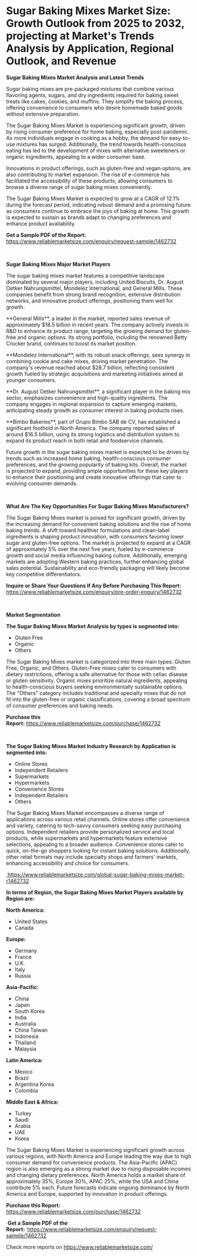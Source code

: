 <p><h1>Sugar Baking Mixes Market Size: Growth Outlook from 2025 to 2032, projecting at Market's Trends Analysis by Application, Regional Outlook, and Revenue</h1></p><p><strong>Sugar Baking Mixes Market Analysis and Latest Trends</strong></p>
<p><p>Sugar baking mixes are pre-packaged mixtures that combine various flavoring agents, sugars, and dry ingredients required for baking sweet treats like cakes, cookies, and muffins. They simplify the baking process, offering convenience to consumers who desire homemade baked goods without extensive preparation.</p><p>The Sugar Baking Mixes Market is experiencing significant growth, driven by rising consumer preference for home baking, especially post-pandemic. As more individuals engage in cooking as a hobby, the demand for easy-to-use mixtures has surged. Additionally, the trend towards health-conscious eating has led to the development of mixes with alternative sweeteners or organic ingredients, appealing to a wider consumer base.</p><p>Innovations in product offerings, such as gluten-free and vegan options, are also contributing to market expansion. The rise of e-commerce has facilitated the accessibility of these products, allowing consumers to browse a diverse range of sugar baking mixes conveniently.</p><p>The Sugar Baking Mixes Market is expected to grow at a CAGR of 12.1% during the forecast period, indicating robust demand and a promising future as consumers continue to embrace the joys of baking at home. This growth is expected to sustain as brands adapt to changing preferences and enhance product availability.</p></p>
<p><strong>Get a Sample PDF of the Report:&nbsp;</strong> <a href="https://www.reliablemarketsize.com/enquiry/request-sample/1462732?utm_campaign=2213&utm_medium=2&utm_source=Github&utm_content=ia&utm_term=15022025&utm_id=sugar-baking-mixes">https://www.reliablemarketsize.com/enquiry/request-sample/1462732</a></p>
<p>&nbsp;</p>
<p><strong>Sugar Baking Mixes Major Market Players</strong></p>
<p><p>The sugar baking mixes market features a competitive landscape dominated by several major players, including United Biscuits, Dr. August Oetker Nahrungsmittel, Mondelez International, and General Mills. These companies benefit from strong brand recognition, extensive distribution networks, and innovative product offerings, positioning them well for growth.</p><p>**General Mills**, a leader in the market, reported sales revenue of approximately $18.5 billion in recent years. The company actively invests in R&D to enhance its product range, targeting the growing demand for gluten-free and organic options. Its strong portfolio, including the renowned Betty Crocker brand, continues to boost its market position.</p><p>**Mondelez International**, with its robust snack offerings, sees synergy in combining cookie and cake mixes, driving market penetration. The company's revenue reached about $28.7 billion, reflecting consistent growth fueled by strategic acquisitions and marketing initiatives aimed at younger consumers.</p><p>**Dr. August Oetker Nahrungsmittel**, a significant player in the baking mix sector, emphasizes convenience and high-quality ingredients. The company engages in regional expansion to capture emerging markets, anticipating steady growth as consumer interest in baking products rises.</p><p>**Bimbo Bakeries**, part of Grupo Bimbo SAB de CV, has established a significant foothold in North America. The company reported sales of around $16.5 billion, using its strong logistics and distribution system to expand its product reach in both retail and foodservice channels.</p><p>Future growth in the sugar baking mixes market is expected to be driven by trends such as increased home baking, health-conscious consumer preferences, and the growing popularity of baking kits. Overall, the market is projected to expand, providing ample opportunities for these key players to enhance their positioning and create innovative offerings that cater to evolving consumer demands.</p></p>
<p>&nbsp;</p>
<p><strong>What Are The Key Opportunities For Sugar Baking Mixes Manufacturers?</strong></p>
<p><p>The Sugar Baking Mixes market is poised for significant growth, driven by the increasing demand for convenient baking solutions and the rise of home baking trends. A shift toward healthier formulations and clean-label ingredients is shaping product innovation, with consumers favoring lower sugar and gluten-free options. The market is projected to expand at a CAGR of approximately 5% over the next five years, fueled by e-commerce growth and social media influencing baking culture. Additionally, emerging markets are adopting Western baking practices, further enhancing global sales potential. Sustainability and eco-friendly packaging will likely become key competitive differentiators.</p></p>
<p><strong>Inquire or Share Your Questions If Any Before Purchasing This Report:</strong> <a href="https://www.reliablemarketsize.com/enquiry/pre-order-enquiry/1462732?utm_campaign=2213&utm_medium=2&utm_source=Github&utm_content=ia&utm_term=15022025&utm_id=sugar-baking-mixes">https://www.reliablemarketsize.com/enquiry/pre-order-enquiry/1462732</a></p>
<p>&nbsp;</p>
<p><strong>Market Segmentation</strong></p>
<p><strong>The Sugar Baking Mixes Market Analysis by types is segmented into:</strong></p>
<p><ul><li>Gluten Free</li><li>Organic</li><li>Others</li></ul></p>
<p><p>The Sugar Baking Mixes market is categorized into three main types: Gluten Free, Organic, and Others. Gluten-Free mixes cater to consumers with dietary restrictions, offering a safe alternative for those with celiac disease or gluten sensitivity. Organic mixes prioritize natural ingredients, appealing to health-conscious buyers seeking environmentally sustainable options. The "Others" category includes traditional and specialty mixes that do not fit into the gluten-free or organic classifications, covering a broad spectrum of consumer preferences and baking needs.</p></p>
<p><strong>Purchase this Report:&nbsp;</strong><a href="https://www.reliablemarketsize.com/purchase/1462732?utm_campaign=2213&utm_medium=2&utm_source=Github&utm_content=ia&utm_term=15022025&utm_id=sugar-baking-mixes">https://www.reliablemarketsize.com/purchase/1462732</a></p>
<p>&nbsp;</p>
<p><strong>The Sugar Baking Mixes Market Industry Research by Application is segmented into:</strong></p>
<p><ul><li>Online Stores</li><li>Independent Retailers</li><li>Supermarkets</li><li>Hypermarkets</li><li>Convenience Stores</li><li>Independent Retailers</li><li>Others</li></ul></p>
<p><p>The Sugar Baking Mixes Market encompasses a diverse range of applications across various retail channels. Online stores offer convenience and variety, catering to tech-savvy consumers seeking easy purchasing options. Independent retailers provide personalized service and local products, while supermarkets and hypermarkets feature extensive selections, appealing to a broader audience. Convenience stores cater to quick, on-the-go shoppers looking for instant baking solutions. Additionally, other retail formats may include specialty shops and farmers' markets, enhancing accessibility and choice for consumers.</p></p>
<p><a href="https://www.reliablemarketsize.com/global-sugar-baking-mixes-market-r1462732?utm_campaign=2213&utm_medium=2&utm_source=Github&utm_content=ia&utm_term=15022025&utm_id=sugar-baking-mixes">&nbsp;https://www.reliablemarketsize.com/global-sugar-baking-mixes-market-r1462732</a></p>
<p><strong>In terms of Region, the Sugar Baking Mixes Market Players available by Region are:</strong></p>
<p>
    <p> <strong> North America: </strong>
        <ul>
            <li>United States</li>
            <li>Canada</li>
        </ul>
        </p> 
    <p> <strong> Europe: </strong>
        <ul>
            <li>Germany</li>
            <li>France</li>
            <li>U.K.</li>
            <li>Italy</li>
            <li>Russia</li>
        </ul>
        </p> 
    <p> <strong> Asia-Pacific: </strong>
        <ul>
            <li>China</li>
            <li>Japan</li>
            <li>South Korea</li>
            <li>India</li>
            <li>Australia</li>
            <li>China Taiwan</li>
            <li>Indonesia</li>
            <li>Thailand</li>
            <li>Malaysia</li>
        </ul>
        </p> 
    <p> <strong> Latin America: </strong>
        <ul>
            <li>Mexico</li>
            <li>Brazil</li>
            <li>Argentina Korea</li>
            <li>Colombia</li>
        </ul>
        </p> 
    <p> <strong> Middle East & Africa: </strong>
        <ul>
            <li>Turkey</li>
            <li>Saudi</li>
            <li>Arabia</li>
            <li>UAE</li>
            <li>Korea</li>
        </ul>
    </p>
    </p>
<p><p>The Sugar Baking Mixes Market is experiencing significant growth across various regions, with North America and Europe leading the way due to high consumer demand for convenience products. The Asia-Pacific (APAC) region is also emerging as a strong market due to rising disposable incomes and changing dietary preferences. North America holds a market share of approximately 35%, Europe 30%, APAC 25%, while the USA and China contribute 5% each. Future forecasts indicate ongoing dominance by North America and Europe, supported by innovation in product offerings.</p></p>
<p><strong>Purchase this Report: </strong><a href="https://www.reliablemarketsize.com/purchase/1462732?utm_campaign=2213&utm_medium=2&utm_source=Github&utm_content=ia&utm_term=15022025&utm_id=sugar-baking-mixes">https://www.reliablemarketsize.com/purchase/1462732</a></p>
<p>&nbsp;<strong>Get a Sample PDF of the Report:&nbsp;&nbsp;</strong><a href="https://www.reliablemarketsize.com/enquiry/request-sample/1462732?utm_campaign=2213&utm_medium=2&utm_source=Github&utm_content=ia&utm_term=15022025&utm_id=sugar-baking-mixes">https://www.reliablemarketsize.com/enquiry/request-sample/1462732</a></p>
<p><strong></strong></p>
<p>Check more reports on <a href="https://www.reliablemarketsize.com/?utm_campaign=2213&utm_medium=2&utm_source=Github&utm_content=ia&utm_term=15022025&utm_id=sugar-baking-mixes">https://www.reliablemarketsize.com/</a></p>